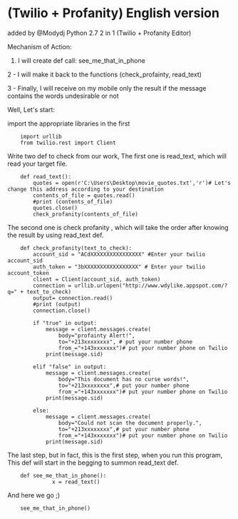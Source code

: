 # (Twilio + Profanity) English version
added by @Modydj
Python 2.7
2 in 1 (Twilio + Profanity Editor)



Mechanism of Action:

1. I will create def call: see_me_that_in_phone

2 - I will make it back to the functions (check_profainty, read_text)

3 - Finally, I will receive on my mobile only the result if the message contains the words undesirable or not


Well, Let's start:


import the appropriate libraries in the first




		import urllib
		from twilio.rest import Client

Write two def to check from our work,
The first one is read_text, which will read your target file.



		def read_text():
		    quotes = open(r'C:\Users\Desktop\movie_quotes.txt','r')# Let's change this address according to your destination
		    contents_of_file = quotes.read()
		    #print (contents_of_file)
		    quotes.close()
		    check_profanity(contents_of_file)


The second one is check profanity , which will take the order after knowing
the result by using read_text def.



		def check_profanity(text_to_check):
		    account_sid = "ACdXXXXXXXXXXXXXXXX" #Enter your twilio account_sid
		    auth_token = "3bXXXXXXXXXXXXXXXXX" # Enter your twilio account_token
		    client = Client(account_sid, auth_token)
		    connection = urllib.urlopen("http://www.wdylike.appspot.com/?q=" + text_to_check)
		    output= connection.read()
		    #print (output)
		    connection.close()

		    if "true" in output:
		        message = client.messages.create(
		            body="profainty Alert!",
		            to="+213xxxxxxxx", # put your number phone
		            from_="+143xxxxxxx")# put your number phone on Twilio
		        print(message.sid)

		    elif "false" in output:
		        message = client.messages.create(
		            body="This document has no curse words!",
		            to="+213xxxxxxxx",# put your number phone
		            from_="+143xxxxxxx")# put your number phone on Twilio
		        print(message.sid)

		    else:
		        message = client.messages.create(
		            body="Could not scan the document properly.",
		            to="+213xxxxxxxx",# put your number phone
		            from_="+143xxxxxxx")# put your number phone on Twilio
		        print(message.sid)

The last step, but in fact, this is the first step, when you run this program,
This def will start in the begging to summon read_text def.


		def see_me_that_in_phone():
		          x = read_text()


And here we go ;)


		see_me_that_in_phone()
